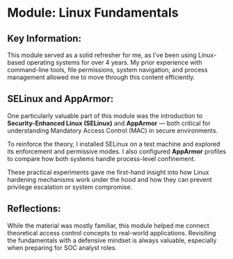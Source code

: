 # Module: Linux Fundamentals

## Key Information:
This module served as a solid refresher for me, as I’ve been using Linux-based operating systems for over 4 years. My prior experience with command-line tools, file permissions, system navigation, and process management allowed me to move through this content efficiently.

## SELinux and AppArmor:
One particularly valuable part of this module was the introduction to **Security-Enhanced Linux (SELinux)** and **AppArmor** — both critical for understanding Mandatory Access Control (MAC) in secure environments.

To reinforce the theory, I installed SELinux on a test machine and explored its enforcement and permissive modes. I also configured **AppArmor** profiles to compare how both systems handle process-level confinement.

These practical experiments gave me first-hand insight into how Linux hardening mechanisms work under the hood and how they can prevent privilege escalation or system compromise.

## Reflections:
While the material was mostly familiar, this module helped me connect theoretical access control concepts to real-world applications. Revisiting the fundamentals with a defensive mindset is always valuable, especially when preparing for SOC analyst roles.


